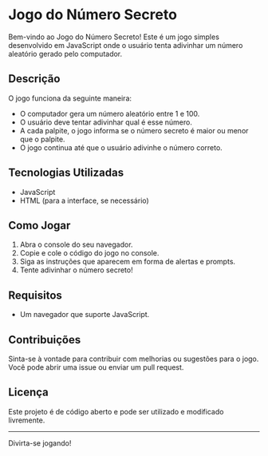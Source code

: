 # Jogo do Número Secreto

Bem-vindo ao Jogo do Número Secreto! Este é um jogo simples desenvolvido em JavaScript onde o usuário tenta adivinhar um número aleatório gerado pelo computador.

## Descrição

O jogo funciona da seguinte maneira:
- O computador gera um número aleatório entre 1 e 100.
- O usuário deve tentar adivinhar qual é esse número.
- A cada palpite, o jogo informa se o número secreto é maior ou menor que o palpite.
- O jogo continua até que o usuário adivinhe o número correto.

## Tecnologias Utilizadas

- JavaScript
- HTML (para a interface, se necessário)

## Como Jogar

1. Abra o console do seu navegador.
2. Copie e cole o código do jogo no console.
3. Siga as instruções que aparecem em forma de alertas e prompts.
4. Tente adivinhar o número secreto!

## Requisitos

- Um navegador que suporte JavaScript.

## Contribuições

Sinta-se à vontade para contribuir com melhorias ou sugestões para o jogo. Você pode abrir uma issue ou enviar um pull request.

## Licença

Este projeto é de código aberto e pode ser utilizado e modificado livremente. 

---

Divirta-se jogando!